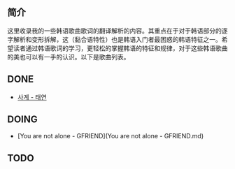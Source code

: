 ## 简介

这里收录我的一些韩语歌曲歌词的翻译解析的内容。其重点在于对于韩语部分的逐字解析和变形拆解，这（黏合语特性）也是韩语入门者最困惑的韩语特征之一。希望读者通过韩语歌词的学习，更轻松的掌握韩语的特征和规律，对于这些韩语歌曲的美也可以有一手的认识。以下是歌曲列表。

## DONE

* [사계 - 태연](사계%20-%20태연.md)

## DOING

* [You are not alone - GFRIEND](You are not alone - GFRIEND.md)


## TODO
